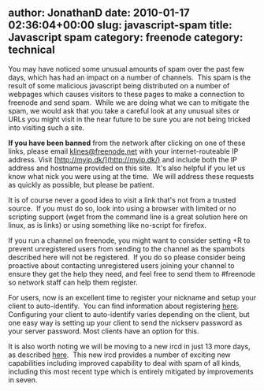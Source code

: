 author: JonathanD
date: 2010-01-17 02:36:04+00:00
slug: javascript-spam
title: Javascript spam
category: freenode
category: technical
---
You may have noticed some unusual amounts of spam over the past few days, which has had an impact on a number of channels.  This spam is the result of some malicious javascript being distributed on a number of webpages which causes visitors to these pages to make a connection to freenode and send spam.  While we are doing what we can to mitigate the spam, we would ask that you take a careful look at any unusual sites or URLs you might visit in the near future to be sure you are not being tricked into visiting such a site.

**If you have been banned** from the network after clicking on one of these links, please email klines@freenode.net with your internet-routeable IP address. Visit [http://myip.dk/](http://myip.dk/) and include both the IP address and hostname provided on this site.  It's also helpful if you let us know what nick you were using at the time.  We will address these requests as quickly as possible, but please be patient.

It is of course never a good idea to visit a link that's not from a trusted source.  If you must do so, look into using a browser with limited or no scripting support (wget from the command line is a great solution here on linux, as is links) or using something like no-script for firefox.

If you run a channel on freenode, you might want to consider setting +R to prevent unregistered users from sending to the channel as the spambots described here will not be registered.  If you do so please consider being proactive about contacting unregistered users joining your channel to ensure they get the help they need, and feel free to send them to #freenode so network staff can help them register.

For users, now is an excellent time to register your nickname and setup your client to auto-identify.  You can find information about registering [here](http://freenode.net/faq.shtml#registering).  Configuring your client to auto-identify varies depending on the client, but one easy way is setting up your client to send the nickserv password as your server password. Most clients have an option for this.

It is also worth noting we will be moving to a new ircd in just 13 more days, as described [here](http://blog.freenode.net/2010/01/ircd-migration-sat-jan-30th-2010/).  This new ircd provides a number of exciting new capabilities including improved capability to deal with spam of all kinds, including this most recent type which is entirely mitigated by improvements in seven.
